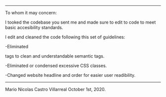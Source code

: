 ***

To whom it may concern:

I tooked the codebase you sent me and made sure to edit to code to meet
basic accesibility standards.

I edit and cleaned the code following this set of guidelines:

-Eliminated <div> tags to clean and understandable semantic tags.

-Eliminated or condensed excessive CSS classes.

-Changed website headline and order for easier user readibility.

***

Mario Nicolas Castro Villarreal
October 1st, 2020.